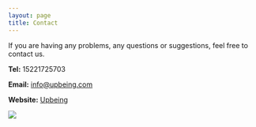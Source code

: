 ```yaml
---
layout: page
title: Contact
---
```


If you are having any problems, any questions or suggestions, feel free to contact us.

**Tel:** 15221725703

**Email:** info@upbeing.com

**Website:** [Upbeing](http://upbeing.sxl.cn)

![](http://ob49cesbh.bkt.clouddn.com/2017-04-01-Upebing_footer_2.png)


